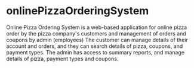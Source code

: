# onlinePizzaOrderingSystem
Online Pizza Ordering System is a web-based application for online pizza order by the pizza company's customers and management of orders and coupons by admin (employees) The customer can manage details of their account and orders, and they can search details of pizza, coupons, and payment types. The admin has access to summary reports, and manage details of pizza, payment types and coupons.
